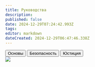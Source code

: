 ```yaml
---
title: Руководства
description: 
published: false
date: 2024-12-29T07:24:42.993Z
tags: 
editor: markdown
dateCreated: 2024-12-29T06:47:46.338Z
---
```


<div class="nav-panel center">
  <!--  -->
  <div class="nav-panel__nav-tabs">
    <button class="nav-link">Основы</button>
    <button class="nav-link">Безопасность</button>
    <button class="nav-link">Юстиция</button>
  </div>
  <!--  -->
  <div class="nav-panel__tab-panels">
    <div class="tab-panel">
      <a class="tab-panel__item">
        <span></span>
        <img src="/"/>
      </a>
      <a class="tab-panel__item"></a>
      <a class="tab-panel__item"></a>
    </div>
    <div class="tab-panel">
      <a class="tab-panel__item"></a>
      <a class="tab-panel__item"></a>
    </div>
    <div class="tab-panel">
      <a class="tab-panel__item"></a>
    </div>
  </div>
</div>
<div></div>